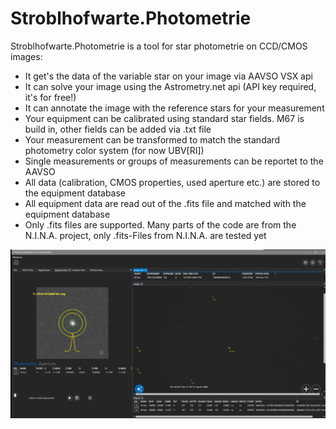 # Stroblhofwarte.Photometrie

Stroblhofwarte.Photometrie is a tool for star photometrie on CCD/CMOS images:
- It get's the data of the variable star on your image via AAVSO VSX api
- It can solve your image using the Astrometry.net api (API key required, it's for free!)
- It can annotate the image with the reference stars for your measurement
- Your equipment can be calibrated using standard star fields. M67 is build in, other fields can be added via .txt file
- Your measurement can be transformed to match the standard photometry color system (for now UBV[RI])
- Single measurements or groups of measurements can be reportet to the AAVSO
- All data (calibration, CMOS properties, used aperture etc.) are stored to the equipment database
- All equipment data are read out of the .fits file and matched with the equipment database
- Only .fits files are supported. Many parts of the code are from the N.I.N.A. project, only .fits-Files from N.I.N.A. are tested yet

![Stroblhofwarte.Photometrie](https://github.com/stroblhofwarte/Stroblhofwarte.Photometrie/blob/master/Stroblhofwarte.Photometrie.png )
